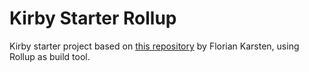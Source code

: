 # Kirby Starter Rollup

Kirby starter project based on [this repository](https://github.com/floriankarsten/kirby3-mix-build-kit) by Florian Karsten, using Rollup as build tool.
